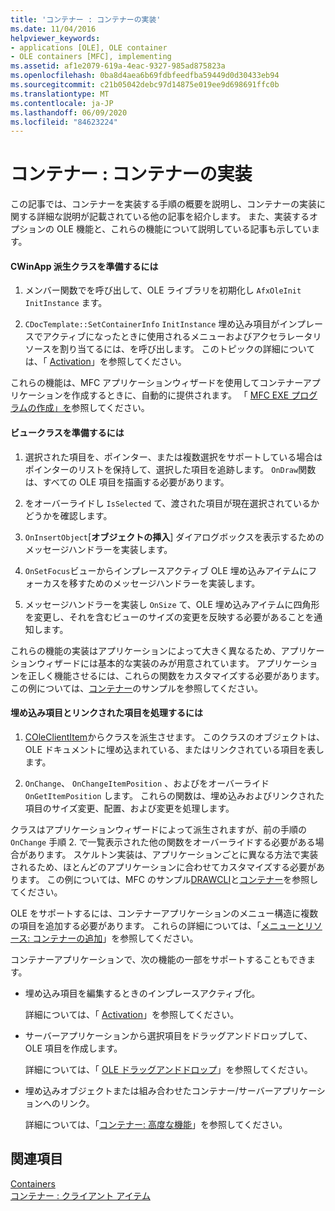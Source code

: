 ```yaml
---
title: 'コンテナー : コンテナーの実装'
ms.date: 11/04/2016
helpviewer_keywords:
- applications [OLE], OLE container
- OLE containers [MFC], implementing
ms.assetid: af1e2079-619a-4eac-9327-985ad875823a
ms.openlocfilehash: 0ba8d4aea6b69fdbfeedfba59449d0d30433eb94
ms.sourcegitcommit: c21b05042debc97d14875e019ee9d698691ffc0b
ms.translationtype: MT
ms.contentlocale: ja-JP
ms.lasthandoff: 06/09/2020
ms.locfileid: "84623224"
---
```

# <a name="containers-implementing-a-container"></a>コンテナー : コンテナーの実装

この記事では、コンテナーを実装する手順の概要を説明し、コンテナーの実装に関する詳細な説明が記載されている他の記事を紹介します。 また、実装するオプションの OLE 機能と、これらの機能について説明している記事も示しています。

#### <a name="to-prepare-your-cwinapp-derived-class"></a>CWinApp 派生クラスを準備するには

1. メンバー関数でを呼び出して、OLE ライブラリを初期化し `AfxOleInit` `InitInstance` ます。

1. `CDocTemplate::SetContainerInfo` `InitInstance` 埋め込み項目がインプレースでアクティブになったときに使用されるメニューおよびアクセラレータリソースを割り当てるには、を呼び出します。 このトピックの詳細については、「 [Activation](activation-cpp.md)」を参照してください。

これらの機能は、MFC アプリケーションウィザードを使用してコンテナーアプリケーションを作成するときに、自動的に提供されます。 「 [MFC EXE プログラムの作成」を](reference/mfc-application-wizard.md)参照してください。

#### <a name="to-prepare-your-view-class"></a>ビュークラスを準備するには

1. 選択された項目を、ポインター、または複数選択をサポートしている場合はポインターのリストを保持して、選択した項目を追跡します。 `OnDraw`関数は、すべての OLE 項目を描画する必要があります。

1. をオーバーライドし `IsSelected` て、渡された項目が現在選択されているかどうかを確認します。

1. `OnInsertObject`[**オブジェクトの挿入**] ダイアログボックスを表示するためのメッセージハンドラーを実装します。

1. `OnSetFocus`ビューからインプレースアクティブ OLE 埋め込みアイテムにフォーカスを移すためのメッセージハンドラーを実装します。

1. メッセージハンドラーを実装し `OnSize` て、OLE 埋め込みアイテムに四角形を変更し、それを含むビューのサイズの変更を反映する必要があることを通知します。

これらの機能の実装はアプリケーションによって大きく異なるため、アプリケーションウィザードには基本的な実装のみが用意されています。 アプリケーションを正しく機能させるには、これらの関数をカスタマイズする必要があります。 この例については、[コンテナー](../overview/visual-cpp-samples.md)のサンプルを参照してください。

#### <a name="to-handle-embedded-and-linked-items"></a>埋め込み項目とリンクされた項目を処理するには

1. [COleClientItem](reference/coleclientitem-class.md)からクラスを派生させます。 このクラスのオブジェクトは、OLE ドキュメントに埋め込まれている、またはリンクされている項目を表します。

1. `OnChange`、 `OnChangeItemPosition` 、およびをオーバーライド `OnGetItemPosition` します。 これらの関数は、埋め込みおよびリンクされた項目のサイズ変更、配置、および変更を処理します。

クラスはアプリケーションウィザードによって派生されますが、前の手順の `OnChange` 手順 2. で一覧表示された他の関数をオーバーライドする必要がある場合があります。 スケルトン実装は、アプリケーションごとに異なる方法で実装されるため、ほとんどのアプリケーションに合わせてカスタマイズする必要があります。 この例については、MFC のサンプル[DRAWCLI](../overview/visual-cpp-samples.md)と[コンテナー](../overview/visual-cpp-samples.md)を参照してください。

OLE をサポートするには、コンテナーアプリケーションのメニュー構造に複数の項目を追加する必要があります。 これらの詳細については、「[メニューとリソース: コンテナーの追加](menus-and-resources-container-additions.md)」を参照してください。

コンテナーアプリケーションで、次の機能の一部をサポートすることもできます。

- 埋め込み項目を編集するときのインプレースアクティブ化。

   詳細については、「 [Activation](activation-cpp.md)」を参照してください。

- サーバーアプリケーションから選択項目をドラッグアンドドロップして、OLE 項目を作成します。

   詳細については、「 [OLE ドラッグアンドドロップ](drag-and-drop-ole.md)」を参照してください。

- 埋め込みオブジェクトまたは組み合わせたコンテナー/サーバーアプリケーションへのリンク。

   詳細については、「[コンテナー: 高度な機能](containers-advanced-features.md)」を参照してください。

## <a name="see-also"></a>関連項目

[Containers](containers.md)<br/>
[コンテナー : クライアント アイテム](containers-client-items.md)
